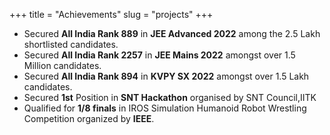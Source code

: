 +++
title = "Achievements"
slug = "projects"
+++



- Secured **All India Rank 889** in **JEE Advanced 2022** among the 2.5 Lakh shortlisted candidates.
- Secured **All India Rank 2257** in **JEE Mains 2022** amongst over 1.5 Million candidates.
- Secured **All India Rank 894** in **KVPY SX 2022** amongst over 1.5 Lakh candidates.
- Secured **1st** Position in **SNT Hackathon** organised by SNT Council,IITK
- Qualified for **1/8 finals** in IROS Simulation Humanoid Robot Wrestling Competition organized by **IEEE**.